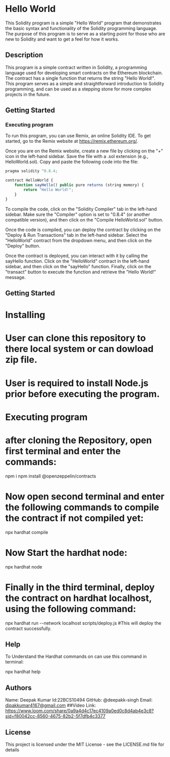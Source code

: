 

# Hello World

This Solidity program is a simple "Hello World" program that demonstrates the basic syntax and functionality of the Solidity programming language. The purpose of this program is to serve as a starting point for those who are new to Solidity and want to get a feel for how it works.

## Description

This program is a simple contract written in Solidity, a programming language used for developing smart contracts on the Ethereum blockchain. The contract has a single function that returns the string "Hello World!". This program serves as a simple and straightforward introduction to Solidity programming, and can be used as a stepping stone for more complex projects in the future.

## Getting Started

### Executing program

To run this program, you can use Remix, an online Solidity IDE. To get started, go to the Remix website at https://remix.ethereum.org/.

Once you are on the Remix website, create a new file by clicking on the "+" icon in the left-hand sidebar. Save the file with a .sol extension (e.g., HelloWorld.sol). Copy and paste the following code into the file:

```javascript
pragma solidity ^0.8.4;

contract HelloWorld {
    function sayHello() public pure returns (string memory) {
        return "Hello World!";
    }
}

```

To compile the code, click on the "Solidity Compiler" tab in the left-hand sidebar. Make sure the "Compiler" option is set to "0.8.4" (or another compatible version), and then click on the "Compile HelloWorld.sol" button.

Once the code is compiled, you can deploy the contract by clicking on the "Deploy & Run Transactions" tab in the left-hand sidebar. Select the "HelloWorld" contract from the dropdown menu, and then click on the "Deploy" button.

Once the contract is deployed, you can interact with it by calling the sayHello function. Click on the "HelloWorld" contract in the left-hand sidebar, and then click on the "sayHello" function. Finally, click on the "transact" button to execute the function and retrieve the "Hello World!" message.

## Getting Started
# Installing
# User can clone this repository to there local system or can dowload zip file.
# User is required to install Node.js prior before executing the program.
# Executing program
# after cloning the Repository, open first terminal and enter the commands:
npm i
npm install @openzeppelin/contracts
# Now open second terminal and enter the following commands to compile the contract if not compiled yet:
npx hardhat compile
# Now Start the hardhat node:
npx hardhat node
# Finally in the third terminal, deploy the contract on hardhat localhost, using the following command:
npx hardhat run --network localhost scripts/deploy.js
#This will deploy the contract successfully.

## Help
To Understand the Hardhat commands on can use this command in terminal:

npx hardhat help


## Authors
Name: Deepak Kumar
Id:22BCS10494
GitHub: @deepakk-singh
Email: dipakkumar4167@gmail.com
##Video Link:
https://www.loom.com/share/0a9a4d4c17ec4109a0ed0c8d4ab4e3c8?sid=f80042cc-8560-4675-82b2-5f7dfb4c3377

## License

This project is licensed under the MIT License - see the LICENSE.md file for details

